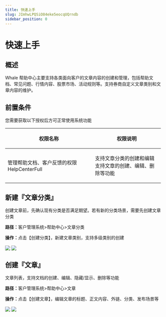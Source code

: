 ```yaml
---
title: 快速上手
slug: JImhwLPQSiO84eke5eocqUQrndb
sidebar_position: 0
---
```



# 快速上手

## 概述

Whale 帮助中心主要支持各类面向客户的文章内容的创建和管理，包括帮助文档、常见问题、行情内容、股票市场、活动规则等。支持券商自定义文章类别和文章内容的维护。

## 前置条件

您需要获取以下授权后方可正常使用系统功能

<table header_row="1">
<colgroup>
<col width="437"/>
<col width="393"/>
</colgroup>
<thead>
<tr><th><p>权限名称</p></th><th><p>权限说明</p></th></tr>
</thead>
<tbody>
<tr><td><p>管理帮助文档、客户反馈的权限<br/>HelpCenterFull</p></td><td><p>支持文章分类的创建和编辑<br/>支持文章的创建、编辑、删除等功能</p></td></tr>
</tbody>
</table>

## 新建『文章分类』

创建文章前，先确认现有分类是否满足期望。若有新的分类场景，需要先创建文章分类

<b>路径：</b>客户管理系统&gt;帮助中心&gt;文章分类

<b>操作：</b>点击【创建分类】，新建文章类别，支持多级类别的创建

<img src="/assets/LL6lbItsio0D5ixy00vcy0Omn8d.png" src-width="2740" src-height="1420" align="center"/>

<img src="/assets/Dw7fbYDXUox6yJxVbwtc9qojn1e.png" src-width="2748" src-height="1066" align="center"/>

## 创建『文章』

文章列表，支持文档的创建、编辑、隐藏/显示、删除等功能

<b>路径：</b>客户管理系统&gt;帮助中心&gt;文章

<b>操作：</b>点击【创建文章】，编辑文章的标题、正文内容、外链、分类、发布场景等

<img src="/assets/Qgckbh834oFvKkxuoKNcxYmJnWf.png" src-width="2754" src-height="1438" align="center"/>

<img src="/assets/T2dpb0a8PoUw03xNKxPcKzzcn3c.png" src-width="2726" src-height="1436" align="center"/>

